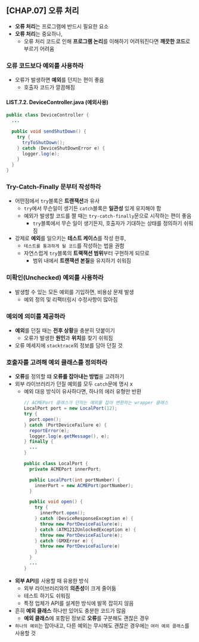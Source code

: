 ## [CHAP.07] 오류 처리
- **오류 처리**는 프로그램에 반드시 필요한 요소
- **오류 처리**는 중요하나,
  - 오류 처리 코드로 인해 **프로그램 논리**를 이해하기 어려워진다면 **깨끗한 코드**로 부르기 어려움

### 오류 코드보다 예외를 사용하라
- 오류가 발생하면 **예외**를 던지는 편이 좋음
  - 호출자 코드가 깔끔해짐

#### LIST.7.2. DeviceController.java (예외사용)
```java
public class DeviceController {
  ...

  public void sendShutDown() {
    try {
      tryToShutDown();
    } catch (DeviceShutDownError e) {
      logger.log(e);
    }
  }
}
```

### Try-Catch-Finally 문부터 작성하라
- 어떤점에서 `try`블록은 **트랜잭션**과 유사
  - `try`에서 무슨일이 생기든 `catch`블록은 **일관성** 있게 유지해야 함
  - 예외가 발생할 코드를 짤 때는 `try-catch-finally`문으로 시작하는 편이 좋음
    - `try`블록에서 무슨 일이 생기든지, 호출자가 기대하는 상태를 정의하기 쉬워짐
- 강제로 **예외**를 일으키는 **테스트 케이스**를 작성 한후,
  - `테스트를 통과하게 될 코드`를 작성하는 법을 권함
  - 자연스럽게 `try`블록의 **트랙잭션 범위**부터 구현하게 되므로
    - 범위 내에서 **트랜잭션 본질**을 유지하기 쉬워짐

### 미확인(Unchecked) 예외를 사용하라
- 발생할 수 있는 모든 예외를 기입하면, 비용상 문제 발생
  - 예외 정의 및 리팩터링시 수정사항이 많아짐

### 예외에 의미를 제공하라
- **예외**를 던질 때는 **전후 상황**을 충분히 덧붙이기
  - 오류가 발생한 **원인**과 **위치**를 찾기 쉬워짐
- 오류 메세지에 `stacktrace`외 정보를 담아 던질 것

### 호출자를 고려해 예외 클래스를 정의하라
- **오류**를 정의할 떄 **오류를 잡아내는 방법**을 고려하기
- 외부 라이브러리가 던질 예외를 모두 `catch`문에 명시 x
  - 예외 대응 방식이 유사하다면, 하나의 에러 유형만 반환
    ```java
    // ACMEPort 클래스가 던지는 예외를 잡아 변환하는 wrapper 클래스
    LocalPort port = new LocalPort(12);
    try {
      port.open();
    } catch (PortDeviceFailure e) {
      reportError(e);
      logger.log(e.getMessage(), e);
    } finally {
      ...
    }
    ```
    ```java
    public class LocalPort {
      private ACMEPort innerPort;

      public LocalPort(int portNumber) {
        innerPort = new ACMEPort(portNumber);
      }

      public void open() {
        try {
          innerPort.open();
        } catch (DeviceResponseException e) {
          throw new PortDeviceFailure(e);
        } catch (ATM1212UnlockedException e) {
          throw new PortDeviceFailure(e);
        } catch (GMXError e) {
          throw new PortDeviceFailure(e)
        }
      }
      ...
    }
    ```
- **외부 API**를 사용할 때 유용한 방식
  - 외부 라이브러리와의 **의존성**이 크게 줄어듦
  - 테스트 하기도 쉬워짐
  - 특정 업체가 API를 설계한 방식에 발목 잡히지 않음
- 흔히 **예외 클래스** 하나만 있어도 충분한 코드가 많음
  - **예외 클래스**에 포함된 정보로 **오류**를 구분해도 괜찮은 경우
- `하나의 예외`는 잡아내고, 다른 예외는 무시해도 괜찮은 경우에는 `여러 예외 클래스`를 사용할 것
